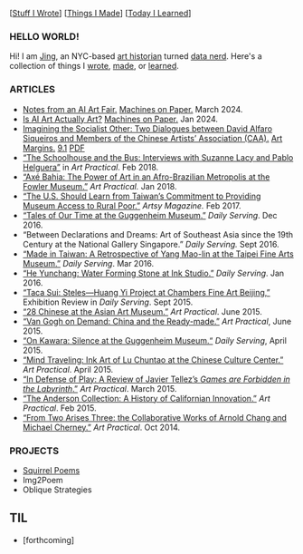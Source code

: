 [[Stuff I Wrote](./#articles)] [[Things I Made](./#projects)] [[Today I Learned](./#til)]

### HELLO WORLD!

Hi! I am [Jing](https://www.linkedin.com/in/jingcao1/), an NYC-based [art historian](https://archive-it.org/home/ArtPractical) turned [data nerd](https://opendata.cityofnewyork.us/how-to/#apidocumentation). Here's a collection of things I [wrote](#articles), [made](#projects), or [learned](#til). 


### ARTICLES

- [Notes from an AI Art Fair.](https://www.machinesonpaper.com/notes-from-paris-deeep-ai-art-fair-review/) [Machines on Paper.](https://www.machinesonpaper.com/) March 2024.
- [Is AI Art Actually Art?](https://www.machinesonpaper.com/is-ai-art-actually-art/) [Machines on Paper.](https://www.machinesonpaper.com/) Jan 2024.
- [Imagining the Socialist Other: Two Dialogues between David Alfaro Siqueiros and Members of the Chinese Artists’ Association (CAA).](https://direct.mit.edu/artm/article/9/1/92/18111/A-Conversation-between-Chinese-Artists-and-Mexican) [Art Margins.](https://artmargins.com/) [9.1](https://artmargins.com/category/print/volume-9-issue-1/) [PDF](https://watermark.silverchair.com/artm_a_00257.pdf?token=AQECAHi208BE49Ooan9kkhW_Ercy7Dm3ZL_9Cf3qfKAc485ysgAAAzcwggMzBgkqhkiG9w0BBwagggMkMIIDIAIBADCCAxkGCSqGSIb3DQEHATAeBglghkgBZQMEAS4wEQQMRMXPqwjhiAIXX8sBAgEQgIIC6l_YpCnhvMWTzKSHbuQkkLZL-zSYO76ez-rDCQqi6K76CZMG-KQEUq2N6ptOTEaxjpqavSA3rkaSftJXk_jKzlTkgww5dhQdma43YWNdzyqeZM2FOGEKk-MalcCgc2ct6ELsPnA5CtFnoMq5C9wkTYcZ0h0UKDv4fQTJAiehAcQY1ESo7CRiXk80UIjST44chcPDTZNvarn01wPCL3UCVYUH6DLUHdGWFfVEWJnwV77ND8Z5FbjdojBNrKGk0hlZGDsceiGPWxEP8oD_idozdn_2zC2PouJfIA_UvGvhw4H-Xxh6UUDQqdql1zJ_XLgOtyrRYouzmG-BjMSOR_J3erJvqU_rUpNHYBwi9toT9pdwTaYN5i_-RxHn73XKqIcxcJXxlMlyYzGV72MIQA8XzeLxCG7f6lxGyY9576R5DRw-J9QIaXs-pOTTrE7Rz5UpzZVK8pRxiXps0cdIX6D-otTHhh44acQmnbko9v6TqIUjBrL5zhXnPtVGMwfDJrgFehsiACSfAH7QuzRMnC-d4sFbUPLN1TSUXBunDGqyHXxSemp4V2YNQgmCj-TkHtR4e4Hr70umL3ysS05ho2W3eZhG76NvAqJZOWUHk0bvp05qi9LvqOH-_tFFL1o1oPuaS3HBk9LDRu6v41xCxjpca-tARJK0RQ5OtKeiw4pF4utInwWbqVH1qodBnA2yWSRrV0OLi8CRpI6tfkuKM4fhlO6aJu0KQHXnQVQseAPq0nbvsHoTOYzmnYvEqWG7eOcg8W8HjVmQe7hh7D3HhAMKj_5DYWprnhn7y0FIaswsVGghzKQ9kNgnuIpX_g3fyzPbqzQc-KOfUXu2NL-l1iAq7vzqAoJgE-04MLAy19p1Kw8BYIhEBpI16ZuiIY4N6cYASIA8WMbmjTDAdXCGwfSeWeC_p05fe7FQFs60IBrBNDGrnhchHs2D_OEhxAoRmsQYRLjpUbXjLAqGkJqzgSvf_bGSWrK7k6EEj93R)
- [“The Schoolhouse and the Bus: Interviews with Suzanne Lacy and Pablo Helguera”](schoolhouse-bus.html) in *Art Practical*. Feb 2018.
- [“Axé Bahia: The Power of Art in an Afro-Brazilian Metropolis at the Fowler Museum.”](axe-bahia.html) *Art Practical.* Jan 2018.
- [“The U.S. Should Learn from Taiwan’s Commitment to Providing Museum Access to Rural Poor.”](https://www.artsy.net/article/artsy-editorial-learn-taiwans-commitment-providing-museum-access-rural-poor) *Artsy Magazine.* Feb 2017.
- [“Tales of Our Time at the Guggenheim Museum.”](guggenheim-tales.html) *Daily Serving*. Dec 2016.
- “Between Declarations and Dreams: Art of Southeast Asia since the 19th Century at the National Gallery Singapore.” *Daily Serving.* Sept 2016.
- [“Made in Taiwan: A Retrospective of Yang Mao-lin at the Taipei Fine Arts Museum.”](made-in-taiwan.html) *Daily Serving*. Mar 2016.
- [“He Yunchang: Water Forming Stone at Ink Studio.”](he-ink-stone.html) *Daily Serving*. Jan 2016.
- [“Taca Sui: Steles—Huang Yi Project at Chambers Fine Art Beijing,”](taca-sui.html) Exhibition Review in *Daily Serving*. Sept 2015.
- [“28 Chinese at the Asian Art Museum.”](28-chinese.html) *Art Practical*. June 2015.
- [“Van Gogh on Demand: China and the Ready-made.”](van-gogh-china.html) *Art Practical*, June 2015.
- [“On Kawara: Silence at the Guggenheim Museum.“](on-kawara.html) *Daily Serving*, April 2015.
- [“Mind Traveling: Ink Art of Lu Chuntao at the Chinese Culture Center.”](lu-mind-traveling.html) *Art Practical*. April 2015.
- [“In Defense of Play: A Review of Javier Tellez’s *Games are Forbidden in the Labyrinth*.”](tellez-games.html) *Art Practical*. March 2015.
- [“The Anderson Collection: A History of Californian Innovation.”](anderson.html) *Art Practical*. Feb 2015.
- [“From Two Arises Three: the Collaborative Works of Arnold Chang and Michael Cherney.”](chang-cherney.html) *Art Practical*. Oct 2014.

### PROJECTS
- [Squirrel Poems](https://peoplemakeculture.github.io/squirrel-poems/) 
- Img2Poem
- Oblique Strategies

## TIL
- [forthcoming]
